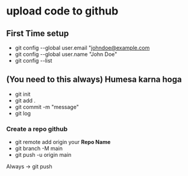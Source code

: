 # upload code to github

## First Time setup
* git config --global user.email "johndoe@example.com
* git config --global user.name "John Doe"
* git config --list   <!--To check the user name and email-->

## (You need to this always) Humesa karna hoga
* git init        <!-- esse humarin time suru hoti hoti for that particular folder -->
* git add .       <!-- add all the entites i.e. file/folder for trackin -->
* git commit -m "message" <!-- hume agar koi break point create karna ha, toh hum commit use karte ha, jisse hum pichey jaa paye time me,hum ek msg bhi add kar saktey ha for reference-->
* git log         <!--   to list all the commits -->

### Create a repo github

* git remote add origin your **Repo Name**
* git branch -M main
* git push -u origin main
<!-- Note : To ignore any file, we have to add file path in .gitignore -->
Always -> git push